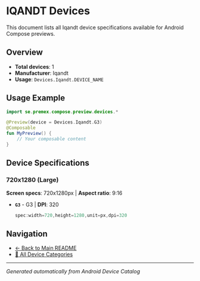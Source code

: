 # IQANDT Devices

This document lists all Iqandt device specifications available for Android Compose previews.

## Overview

- **Total devices**: 1
- **Manufacturer**: Iqandt
- **Usage**: `Devices.Iqandt.DEVICE_NAME`

## Usage Example

```kotlin
import se.premex.compose.preview.devices.*

@Preview(device = Devices.Iqandt.G3)
@Composable
fun MyPreview() {
    // Your composable content
}
```

## Device Specifications

### 720x1280 (Large)

**Screen specs**: 720x1280px | **Aspect ratio**: 9:16

- **`G3`** - G3 | **DPI**: 320
  ```kotlin
  spec:width=720,height=1280,unit=px,dpi=320
  ```

## Navigation

- [← Back to Main README](../../README.md)
- [📱 All Device Categories](../README.md)

---
*Generated automatically from Android Device Catalog*
